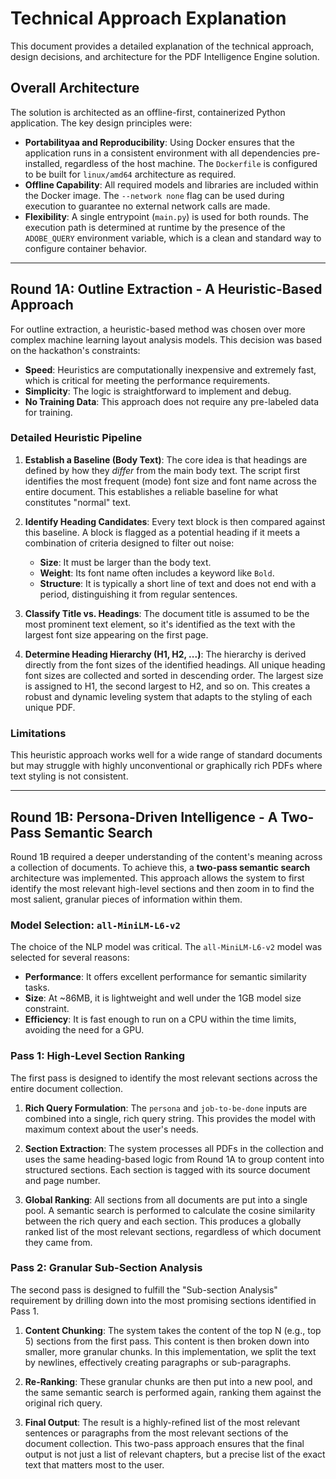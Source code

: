 # Technical Approach Explanation

This document provides a detailed explanation of the technical approach, design decisions, and architecture for the PDF Intelligence Engine solution.

## Overall Architecture

The solution is architected as an offline-first, containerized Python application. The key design principles were:

*   **Portabilityaa and Reproducibility**: Using Docker ensures that the application runs in a consistent environment with all dependencies pre-installed, regardless of the host machine. The `Dockerfile` is configured to be built for `linux/amd64` architecture as required.
*   **Offline Capability**: All required models and libraries are included within the Docker image. The `--network none` flag can be used during execution to guarantee no external network calls are made.
*   **Flexibility**: A single entrypoint (`main.py`) is used for both rounds. The execution path is determined at runtime by the presence of the `ADOBE_QUERY` environment variable, which is a clean and standard way to configure container behavior.

---

## Round 1A: Outline Extraction - A Heuristic-Based Approach

For outline extraction, a heuristic-based method was chosen over more complex machine learning layout analysis models. This decision was based on the hackathon's constraints:

*   **Speed**: Heuristics are computationally inexpensive and extremely fast, which is critical for meeting the performance requirements.
*   **Simplicity**: The logic is straightforward to implement and debug.
*   **No Training Data**: This approach does not require any pre-labeled data for training.

### Detailed Heuristic Pipeline

1.  **Establish a Baseline (Body Text)**: The core idea is that headings are defined by how they *differ* from the main body text. The script first identifies the most frequent (mode) font size and font name across the entire document. This establishes a reliable baseline for what constitutes "normal" text.

2.  **Identify Heading Candidates**: Every text block is then compared against this baseline. A block is flagged as a potential heading if it meets a combination of criteria designed to filter out noise:
    *   **Size**: It must be larger than the body text.
    *   **Weight**: Its font name often includes a keyword like `Bold`.
    *   **Structure**: It is typically a short line of text and does not end with a period, distinguishing it from regular sentences.

3.  **Classify Title vs. Headings**: The document title is assumed to be the most prominent text element, so it's identified as the text with the largest font size appearing on the first page.

4.  **Determine Heading Hierarchy (H1, H2, ...)**: The hierarchy is derived directly from the font sizes of the identified headings. All unique heading font sizes are collected and sorted in descending order. The largest size is assigned to H1, the second largest to H2, and so on. This creates a robust and dynamic leveling system that adapts to the styling of each unique PDF.

### Limitations

This heuristic approach works well for a wide range of standard documents but may struggle with highly unconventional or graphically rich PDFs where text styling is not consistent.

---

## Round 1B: Persona-Driven Intelligence - A Two-Pass Semantic Search

Round 1B required a deeper understanding of the content's meaning across a collection of documents. To achieve this, a **two-pass semantic search** architecture was implemented. This approach allows the system to first identify the most relevant high-level sections and then zoom in to find the most salient, granular pieces of information within them.

### Model Selection: `all-MiniLM-L6-v2`

The choice of the NLP model was critical. The `all-MiniLM-L6-v2` model was selected for several reasons:

*   **Performance**: It offers excellent performance for semantic similarity tasks.
*   **Size**: At ~86MB, it is lightweight and well under the 1GB model size constraint.
*   **Efficiency**: It is fast enough to run on a CPU within the time limits, avoiding the need for a GPU.

### Pass 1: High-Level Section Ranking

The first pass is designed to identify the most relevant sections across the entire document collection.

1.  **Rich Query Formulation**: The `persona` and `job-to-be-done` inputs are combined into a single, rich query string. This provides the model with maximum context about the user's needs.

2.  **Section Extraction**: The system processes all PDFs in the collection and uses the same heading-based logic from Round 1A to group content into structured sections. Each section is tagged with its source document and page number.

3.  **Global Ranking**: All sections from all documents are put into a single pool. A semantic search is performed to calculate the cosine similarity between the rich query and each section. This produces a globally ranked list of the most relevant sections, regardless of which document they came from.

### Pass 2: Granular Sub-Section Analysis

The second pass is designed to fulfill the "Sub-section Analysis" requirement by drilling down into the most promising sections identified in Pass 1.

1.  **Content Chunking**: The system takes the content of the top N (e.g., top 5) sections from the first pass. This content is then broken down into smaller, more granular chunks. In this implementation, we split the text by newlines, effectively creating paragraphs or sub-paragraphs.

2.  **Re-Ranking**: These granular chunks are then put into a new pool, and the same semantic search is performed again, ranking them against the original rich query.

3.  **Final Output**: The result is a highly-refined list of the most relevant sentences or paragraphs from the most relevant sections of the document collection. This two-pass approach ensures that the final output is not just a list of relevant chapters, but a precise list of the exact text that matters most to the user.

